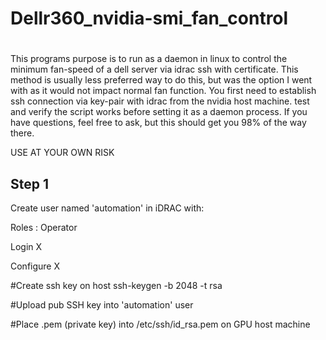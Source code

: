 # Dellr360_nvidia-smi_fan_control

# 

This programs purpose is to run as a daemon in linux to control the minimum fan-speed of a dell server via idrac ssh with certificate. This method is usually less preferred way to do this, but was the option I went with as it would not impact normal fan function.
You first need to establish ssh connection via key-pair with idrac from the nvidia host machine. test and verify the script works before setting it as a daemon process. If you have questions, feel free to ask, but this should get you 98% of the way there.

USE AT YOUR OWN RISK

## Step 1

Create user named 'automation' in iDRAC with:

Roles : Operator

Login      X

Configure  X

#Create ssh key on host
ssh-keygen -b 2048 -t rsa

#Upload pub SSH key into 'automation' user

#Place .pem (private key) into /etc/ssh/id_rsa.pem on GPU host machine
